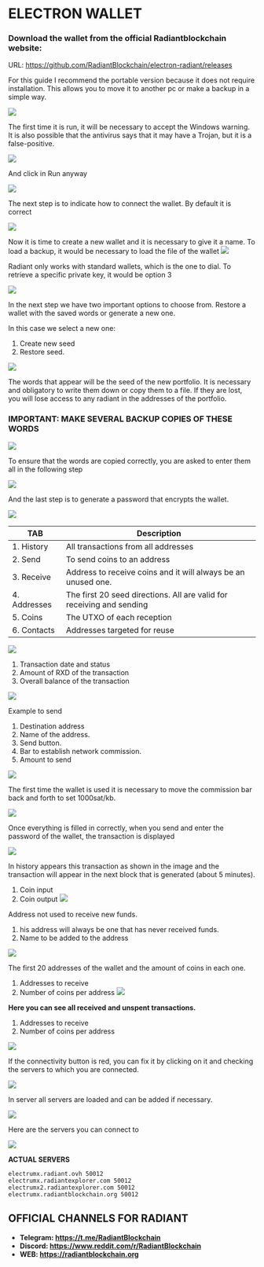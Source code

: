 # ELECTRON WALLET
### Download the wallet from the official Radiantblockchain website:

URL: https://github.com/RadiantBlockchain/electron-radiant/releases

For this guide I recommend the portable version because it does not require installation. This allows you to move it to another pc or make a backup in a simple way.

![](https://raw.githubusercontent.com/Antares-ES/Radiant-Guides/main/How-Use-Wallet/img/01-INSTALLA-WALLET-WINDOWS.png)

The first time it is run, it will be necessary to accept the Windows warning. It is also possible that the antivirus says that it may have a Trojan, but it is a false-positive.

![](https://raw.githubusercontent.com/Antares-ES/Radiant-Guides/main/How-Use-Wallet/img/02-FIRST-STEPS.png)

And click in Run anyway

![](https://raw.githubusercontent.com/Antares-ES/Radiant-Guides/main/How-Use-Wallet/img/03-FIRST-STEPS.png)

The next step is to indicate how to connect the wallet. By default it is correct

![](https://raw.githubusercontent.com/Antares-ES/Radiant-Guides/main/How-Use-Wallet/img/04-FIRST-STEPS.png)

Now it is time to create a new wallet and it is necessary to give it a name. To load a backup, it would be necessary to load the file of the wallet
![](https://raw.githubusercontent.com/Antares-ES/Radiant-Guides/main/How-Use-Wallet/img/05-FIRST-STEPS.png)

Radiant only works with standard wallets, which is the one to dial. To retrieve a specific private key, it would be option 3

![](https://raw.githubusercontent.com/Antares-ES/Radiant-Guides/main/How-Use-Wallet/img/06-FIRST-STEPS.png)

In the next step we have two important options to choose from. Restore a wallet with the saved words or generate a new one.

In this case we select a new one:
1. Create new seed
2. Restore seed.

![](https://raw.githubusercontent.com/Antares-ES/Radiant-Guides/main/How-Use-Wallet/img/07-FIRST-STEPS.png)

The words that appear will be the seed of the new portfolio. It is necessary and obligatory to write them down or copy them to a file. If they are lost, you will lose access to any radiant in the addresses of the portfolio.

### **IMPORTANT: MAKE SEVERAL BACKUP COPIES OF THESE WORDS**

![](https://raw.githubusercontent.com/Antares-ES/Radiant-Guides/main/How-Use-Wallet/img/08-SAVE-SEED.png)

To ensure that the words are copied correctly, you are asked to enter them all in the following step

![](https://raw.githubusercontent.com/Antares-ES/Radiant-Guides/main/How-Use-Wallet/img/09-CHECK-SEED.png)

And the last step is to generate a password that encrypts the wallet.

![](https://raw.githubusercontent.com/Antares-ES/Radiant-Guides/main/How-Use-Wallet/img/10-WALLET-PASSWORD.png)

| TAB | Description |
| ------ | ------ |
| 1. History | All transactions from all addresses |
| 2. Send | To send coins to an address |
| 3. Receive | Address to receive coins and it will always be an unused one. |
| 4. Addresses | The first 20 seed directions. All are valid for receiving and sending |
| 5. Coins | The UTXO of each reception |
| 6. Contacts | Addresses targeted for reuse |

![](https://raw.githubusercontent.com/Antares-ES/Radiant-Guides/main/How-Use-Wallet/img/11-ELECTRON-OPTIONS.png)

1. Transaction date and status
2. Amount of RXD of the transaction
3. Overall balance of the transaction


![](https://raw.githubusercontent.com/Antares-ES/Radiant-Guides/main/How-Use-Wallet/img/12-WALLET-HISTORY.png)

Example to send
1. Destination address
2. Name of the address.
3. Send button.
4. Bar to establish network commission.
5. Amount to send


![](https://raw.githubusercontent.com/Antares-ES/Radiant-Guides/main/How-Use-Wallet/img/13-WALLET-SEND.png)

The first time the wallet is used it is necessary to move the commission bar back and forth to set 1000sat/kb.

![](https://raw.githubusercontent.com/Antares-ES/Radiant-Guides/main/How-Use-Wallet/img/13a-WALLET-SEND-FEE-PROBLEM.png)

Once everything is filled in correctly, when you send and enter the password of the wallet, the transaction is displayed

![](https://raw.githubusercontent.com/Antares-ES/Radiant-Guides/main/How-Use-Wallet/img/13B-WALLET-SEND-TX.png)

In history appears this transaction as shown in the image and the transaction will appear in the next block that is generated (about 5 minutes).

1. Coin input
2. Coin output
![](https://raw.githubusercontent.com/Antares-ES/Radiant-Guides/main/How-Use-Wallet/img/13C-WALLET-SEND-STATUS.png)

Address not used to receive new funds.
1. his address will always be one that has never received funds.
2. Name to be added to the address

![](https://raw.githubusercontent.com/Antares-ES/Radiant-Guides/main/How-Use-Wallet/img/14-WALLET-RECIVE.png)

The first 20 addresses of the wallet and the amount of coins in each one.
1. Addresses to receive
2. Number of coins per address
![](https://raw.githubusercontent.com/Antares-ES/Radiant-Guides/main/How-Use-Wallet/img/15-ADDRESSES.png)

**Here you can see all received and unspent transactions.**
1. Addresses to receive
2. Number of coins per address


![](https://raw.githubusercontent.com/Antares-ES/Radiant-Guides/main/How-Use-Wallet/img/16-WALLET-COIN.png)

If the connectivity button is red, you can fix it by clicking on it and checking the servers to which you are connected.

![](https://raw.githubusercontent.com/Antares-ES/Radiant-Guides/main/How-Use-Wallet/img/17-WALLET-NETWORK.png)

In server all servers are loaded and can be added if necessary.

![](https://raw.githubusercontent.com/Antares-ES/Radiant-Guides/main/How-Use-Wallet/img/18-WALLET-NETWORK-CONFIGURATION.png)

Here are the servers you can connect to

![](https://raw.githubusercontent.com/Antares-ES/Radiant-Guides/main/How-Use-Wallet/img/19-WALLET-NETWORK-STATUS.png)
 
**ACTUAL SERVERS**
```
electrumx.radiant.ovh 50012
electrumx.radiantexplorer.com 50012
electrumx2.radiantexplorer.com 50012
electrumx.radiantblockchain.org 50012
```
## OFFICIAL CHANNELS FOR RADIANT
- **Telegram: https://t.me/RadiantBlockchain**
- **Discord: https://www.reddit.com/r/RadiantBlockchain**
- **WEB: https://radiantblockchain.org**
